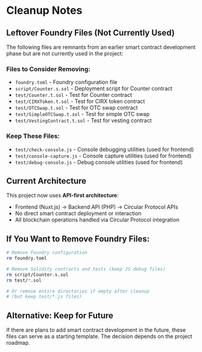 # Cleanup Notes

## Leftover Foundry Files (Not Currently Used)

The following files are remnants from an earlier smart contract development phase but are not currently used in the project:

### Files to Consider Removing:
- `foundry.toml` - Foundry configuration file
- `script/Counter.s.sol` - Deployment script for Counter contract
- `test/Counter.t.sol` - Test for Counter contract
- `test/CIRXToken.t.sol` - Test for CIRX token contract
- `test/OTCSwap.t.sol` - Test for OTC swap contract  
- `test/SimpleOTCSwap.t.sol` - Test for simple OTC swap
- `test/VestingContract.t.sol` - Test for vesting contract

### Keep These Files:
- `test/check-console.js` - Console debugging utilities (used for frontend)
- `test/console-capture.js` - Console capture utilities (used for frontend)
- `test/debug-console.js` - Debug console utilities (used for frontend)

## Current Architecture

This project now uses **API-first architecture**:
- Frontend (Nuxt.js) → Backend API (PHP) → Circular Protocol APIs
- No direct smart contract deployment or interaction
- All blockchain operations handled via Circular Protocol integration

## If You Want to Remove Foundry Files:

```bash
# Remove Foundry configuration
rm foundry.toml

# Remove Solidity contracts and tests (keep JS debug files)
rm script/Counter.s.sol
rm test/*.sol

# Or remove entire directories if empty after cleanup
# (but keep test/*.js files)
```

## Alternative: Keep for Future

If there are plans to add smart contract development in the future, these files can serve as a starting template. The decision depends on the project roadmap.